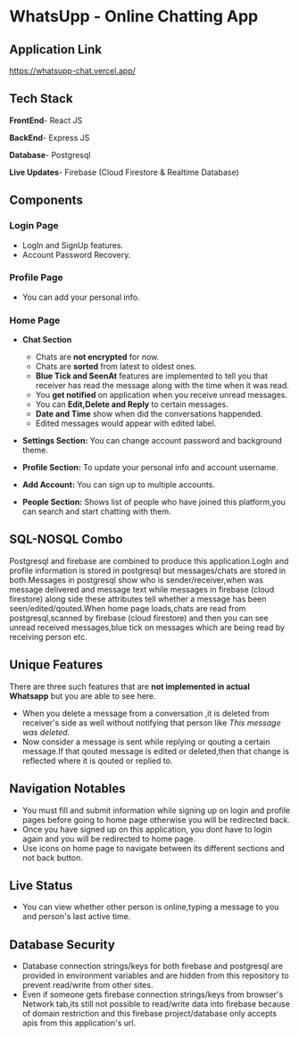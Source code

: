 
# WhatsUpp - Online Chatting App
## Application Link
https://whatsupp-chat.vercel.app/


## Tech Stack 
**FrontEnd**- React JS

**BackEnd**- Express JS

**Database**- Postgresql

**Live Updates**- Firebase (Cloud Firestore & Realtime Database)

## Components
### Login Page 
- LogIn and SignUp features.
- Account Password Recovery.
### Profile Page 
- You can add your personal info.
### Home Page 
- **Chat Section**
    - Chats are **not encrypted** for now.
    - Chats are **sorted** from latest to oldest ones.
    - **Blue Tick and SeenAt** features are implemented to tell you that receiver has read the message along with the time when it was read.
    - You **get notified** on application when you receive unread messages.
    - You can **Edit,Delete and Reply** to certain messages.
    - **Date and Time** show when did the conversations happended.
    - Edited messages would appear with edited label.
    
- **Settings Section:** You can change account password and background theme.
- **Profile Section:** To update your personal info and account username.
- **Add Account:** You can sign up to multiple accounts.
- **People Section:** Shows list of people who have joined this platform,you can search and start chatting with them.

## SQL-NOSQL Combo
Postgresql and firebase are combined to produce this application.LogIn and profile information is stored in postgresql but messages/chats are stored in both.Messages in postgresql show who is sender/receiver,when was message delivered and message text while messages in firebase (cloud firestore) along side these attributes tell whether a message has been seen/edited/qouted.When home page loads,chats are read from postgresql,scanned by firebase (cloud firestore) and then you can see unread received messages,blue tick on messages which are being read by receiving person etc.

## Unique Features
There are three such features that are **not implemented in actual Whatsapp** but you are able to see here.
- When you delete a message from a conversation ,it is deleted from receiver's side as well without notifying that person like *This message was deleted*.
- Now consider a message is sent while replying or qouting a certain message.If that qouted message is edited or deleted,then that change is reflected where it is qouted or replied to.
## Navigation Notables
- You must fill and submit information while signing up on login and profile pages before going to home page otherwise you will be redirected back.
- Once you have signed up on this application, you dont have to login again and you will be redirected to home page. 
- Use icons on home page to navigate between its different sections and not back button.
## Live Status
- You can view whether other person is online,typing a message to you and person's last active time.
## Database Security
- Database connection strings/keys for both firebase and postgresql are provided in environment variables and are hidden from this repository to prevent read/write from other sites.
- Even if someone gets firebase connection strings/keys from browser's Network tab,its still not possible to read/write data into firebase because of domain restriction and this firebase project/database only accepts apis from this application's url.


